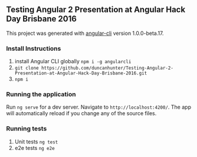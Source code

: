 ## Testing Angular 2 Presentation at Angular Hack Day Brisbane 2016

This project was generated with [angular-cli](https://github.com/angular/angular-cli) version 1.0.0-beta.17.

### Install Instructions
1. install Angular CLI globally  `npm i -g angularcli`
2. `git clone https://github.com/duncanhunter/Testing-Angular-2-Presentation-at-Angular-Hack-Day-Brisbane-2016.git`
3. `npm i`

### Running the application
Run `ng serve` for a dev server. Navigate to `http://localhost:4200/`. The app will automatically reload if you change any of the source files.


### Running tests
1. Unit tests `ng test`
2. e2e tests `ng e2e`

